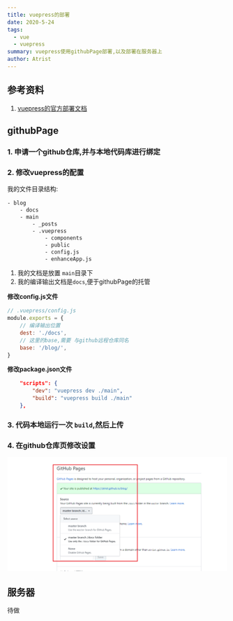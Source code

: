 ```yaml
---
title: vuepress的部署
date: 2020-5-24
tags:
  - vue
  - vuepress
summary: vuepress使用githubPage部署,以及部署在服务器上
author: Atrist
---
```



## 参考资料
1. [vuepress的官方部署文档](https://vuepress.vuejs.org/zh/guide/deploy.html#github-pages)
## githubPage

### 1. 申请一个github仓库,并与本地代码库进行绑定
### 2. 修改vuepress的配置
我的文件目录结构:
```
- blog
    - docs
    - main
        - _posts
        - .vuepress
            - components
            - public
            - config.js
            - enhanceApp.js
```
1. 我的文档是放置 `main`目录下
2. 我的编译输出文档是`docs`,便于githubPage的托管


**修改config.js文件**
```js
// .vuepress/config.js
module.exports = {
    // 编译输出位置
    dest: './docs',
    // 这里的base,需要 与github远程仓库同名
    base: '/blog/',
}
```

**修改package.json文件**
```json
    "scripts": {
        "dev": "vuepress dev ./main",
        "build": "vuepress build ./main"
    },
```
### 3. 代码本地运行一次 `build`,然后上传
### 4. 在github仓库页修改设置

![](./../images/2020-5-24-vuepress-githubPages.png)


## 服务器

待做